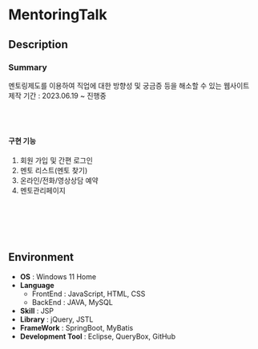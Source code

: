 # MentoringTalk
## Description
### Summary
멘토링제도를 이용하여 직업에 대한 방향성 및 궁금증 등을 해소할 수 있는 웹사이트<br/>
제작 기간 : 2023.06.19 ~ 진행중
<br/>
<br/>
<br/>
<br/>
#### 구현 기능
1. 회원 가입 및 간편 로그인
2. 멘토 리스트(멘토 찾기)
3. 온라인/전화/영상상담 예약
4. 멘토관리페이지   
<br/>
<br/>
<br/>
<br/>
<h2> Environment</h2>
<ul>
  <li><b>OS</b> : Windows 11 Home</li>
  <li><b>Language</b><ul>
      <li>FrontEnd : JavaScript, HTML, CSS</li>
      <li>BackEnd : JAVA, MySQL</li>
  </ul></li>
  <li><b>Skill</b> : JSP</li>
  <li><b>Library</b> : jQuery, JSTL</li>
  <li><b>FrameWork</b> : SpringBoot, MyBatis</li>
  <li><b>Development Tool</b> : Eclipse, QueryBox, GitHub</li>
 </ul>
<br/>
<br/>
<br/>
<br/>
